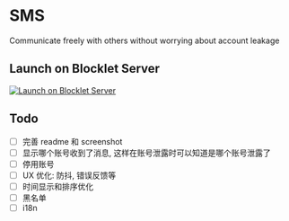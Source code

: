 # SMS

Communicate freely with others without worrying about account leakage

## Launch on Blocklet Server

[![Launch on Blocklet Server](https://assets.arcblock.io/icons/launch_on_blocklet_server.svg)](https://install.arcblock.io/?action=blocklet-install&meta_url=https%3A%2F%2Fgithub.com%2Fblocklet%2Fsms%2Freleases%2Fdownload%2Fv0.1.1%2Fblocklet.json)

## Todo

- [ ] 完善 readme 和 screenshot
- [ ] 显示哪个账号收到了消息, 这样在账号泄露时可以知道是哪个账号泄露了
- [ ] 停用账号
- [ ] UX 优化: 防抖, 错误反馈等
- [ ] 时间显示和排序优化
- [ ] 黑名单
- [ ] i18n
